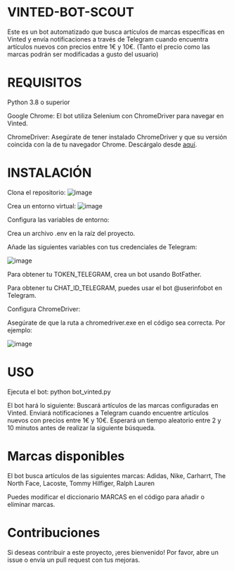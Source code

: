 # VINTED-BOT-SCOUT
Este es un bot automatizado que busca artículos de marcas específicas en Vinted y envía notificaciones a través de Telegram cuando encuentra artículos nuevos con precios entre 1€ y 10€. (Tanto el precio como las marcas podrán ser modificadas a gusto del usuario)

# REQUISITOS
Python 3.8 o superior

Google Chrome: El bot utiliza Selenium con ChromeDriver para navegar en Vinted.

ChromeDriver: Asegúrate de tener instalado ChromeDriver y que su versión coincida con la de tu navegador Chrome. Descárgalo desde [aquí](https://sites.google.com/chromium.org/driver/).

# INSTALACIÓN
Clona el repositorio:
![image](https://github.com/user-attachments/assets/538d1030-2cdc-4127-bb88-b5a08f6b59f2)

Crea un entorno virtual:
![image](https://github.com/user-attachments/assets/c1a6d83a-892d-4fa4-a8d8-7ba7d54774fd)

Configura las variables de entorno:

Crea un archivo .env en la raíz del proyecto.

Añade las siguientes variables con tus credenciales de Telegram:

![image](https://github.com/user-attachments/assets/f2603bb3-dc94-4fc4-b71c-f541eeed8715)

Para obtener tu TOKEN_TELEGRAM, crea un bot usando BotFather.

Para obtener tu CHAT_ID_TELEGRAM, puedes usar el bot @userinfobot en Telegram.
  
Configura ChromeDriver:

Asegúrate de que la ruta a chromedriver.exe en el código sea correcta. Por ejemplo:

![image](https://github.com/user-attachments/assets/a214fa29-385b-4150-a0b0-e1287096ad66)


# USO
Ejecuta el bot:
python bot_vinted.py

El bot hará lo siguiente:
Buscará artículos de las marcas configuradas en Vinted.
Enviará notificaciones a Telegram cuando encuentre artículos nuevos con precios entre 1€ y 10€.
Esperará un tiempo aleatorio entre 2 y 10 minutos antes de realizar la siguiente búsqueda.

# Marcas disponibles
El bot busca artículos de las siguientes marcas:
Adidas, Nike, Carharrt, The North Face, Lacoste, Tommy Hilfiger, Ralph Lauren

Puedes modificar el diccionario MARCAS en el código para añadir o eliminar marcas.

# Contribuciones
Si deseas contribuir a este proyecto, ¡eres bienvenido! Por favor, abre un issue o envía un pull request con tus mejoras.
